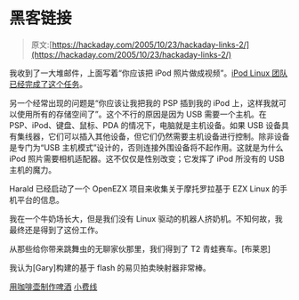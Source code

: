 # 黑客链接

> 原文:[https://hackaday.com/2005/10/23/hackaday-links-2/](https://hackaday.com/2005/10/23/hackaday-links-2/)

我收到了一大堆邮件，上面写着“你应该把 iPod 照片做成视频”。[iPod Linux 团队已经完成了这个任务](http://ipodlinux.org/Video_Player)。

另一个经常出现的问题是“你应该让我把我的 PSP 插到我的 iPod 上，这样我就可以使用所有的存储空间了”。这个不行的原因是因为 USB 需要一个主机。在 PSP、iPod、键盘、鼠标、PDA 的情况下，电脑就是主机设备。如果 USB 设备具有集线器，它们可以插入其他设备，但它们仍然需要主机设备进行控制。除非设备是专门为“USB 主机模式”设计的，否则连接外围设备将不起作用。这就是为什么 iPod 照片需要相机适配器。这不仅仅是性别改变；它发挥了 iPod 所没有的 USB 主机的魔力。

Harald 已经启动了一个 OpenEZX 项目来收集关于摩托罗拉基于 EZX Linux 的手机平台的信息。

我在一个牛奶场长大，但是我们没有 Linux 驱动的机器人挤奶机。不知何故，我最终还是得到了这份工作。

从那些给你带来跳舞虫的无聊家伙那里，我们得到了 T2 青蛙赛车。[布莱恩]

我认为[Gary]构建的基于 flash 的易贝拍卖映射器非常棒。

[用咖啡壶制作啤酒](http://www.allaboutbeer.com/features/235coffee.html) 
[小费线](http://www.hackaday.com/tips)